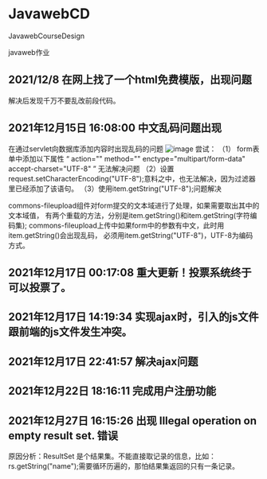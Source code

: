 # JavawebCD
JavawebCourseDesign

javaweb作业

## 2021/12/8 在网上找了一个html免费模版，出现问题

解决后发现千万不要乱改前段代码。

## 2021年12月15日 16:08:00  中文乱码问题出现
在通过servlet向数据库添加内容时出现乱码的问题
![image](https://user-images.githubusercontent.com/73866622/146147865-98c307ff-46fc-4a60-b6ef-ff3ea0852fb5.png)
尝试：
（1）
form表单中添加以下属性 “ action="" method="" enctype="multipart/form-data" accept-charset="UTF-8" ”
无法解决问题
（2）设置 request.setCharacterEncoding("UTF-8");意料之中，也无法解决，因为过滤器里已经添加了该语句。
（3）使用item.getString("UTF-8");问题解决

commons-fileupload组件对form提交的文本域进行了处理，如果需要取出其中的文本域值，
有两个重载的方法，分别是item.getString()和item.getString(字符编码集);
commons-fileupload上传中如果form中的参数有中文，此时用item.getString()会出现乱码，
必须用item.getString("UTF-8")，UTF-8为编码方式。


## 2021年12月17日 00:17:08  重大更新！投票系统终于可以投票了。

## 2021年12月17日 14:19:34  实现ajax时，引入的js文件跟前端的js文件发生冲突。

## 2021年12月17日 22:41:57  解决ajax问题

## 2021年12月22日 18:16:11  完成用户注册功能

## 2021年12月27日 16:15:26  出现  Illegal operation on empty result set. 错误
原因分析：ResultSet 是个结果集。不能直接取记录的信息，比如：rs.getString("name");需要循环历遍的，那怕结果集返回的只有一条记录。

